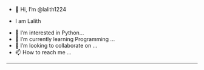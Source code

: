 - 👋 Hi, I’m @lalith1224
* I am Lalith
- 👀 I’m interested in Python...
- 🌱 I’m currently learning Programming ...
- 💞️ I’m looking to collaborate on ...
- 📫 How to reach me ...
  
---
<!---
lalith1224/lalith1224 is a ✨ special ✨ repository because its `README.md` (this file) appears on your GitHub profile.
You can click the Preview link to take a look at your changes.
--->
